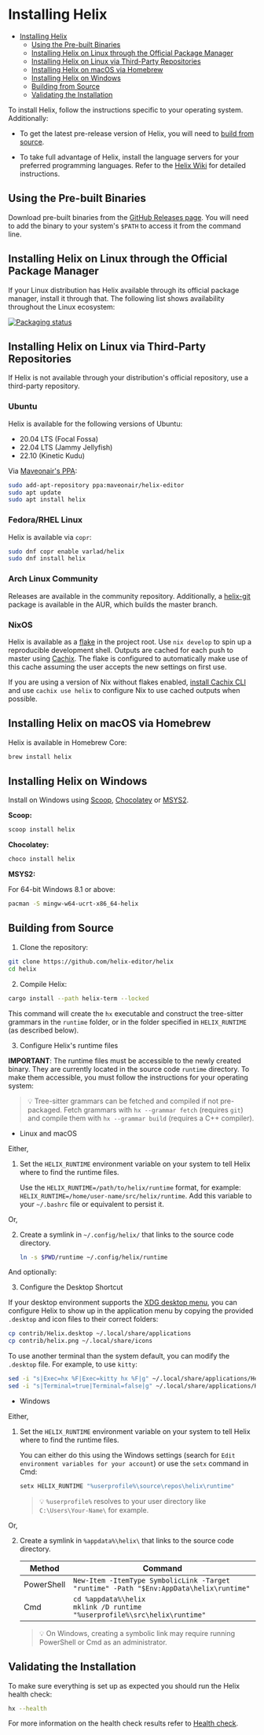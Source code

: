 # Installing Helix

<!--toc:start-->

- [Installing Helix](#installing-helix)
  - [Using the Pre-built Binaries](#using-the-pre-built-binaries)
  - [Installing Helix on Linux through the Official Package Manager](#installing-helix-on-linux-through-the-official-package-manager)
  - [Installing Helix on Linux via Third-Party Repositories](#installing-helix-on-linux-via-third-party-repositories)
  - [Installing Helix on macOS via Homebrew](#installing-helix-on-macos-via-homebrew)
  - [Installing Helix on Windows](#installing-helix-on-windows)
  - [Building from Source](#building-from-source)
  - [Validating the Installation](#validating-the-installation)
  <!--toc:end-->

To install Helix, follow the instructions specific to your operating system.
Additionally:

- To get the latest pre-release version of Helix, you will need to
  [build from source](#building-from-source).

- To take full advantage of Helix, install the language servers for your
  preferred programming languages. Refer to the
  [Helix Wiki](https://github.com/helix-editor/helix/wiki/How-to-install-the-default-language-servers)
  for detailed instructions.

## Using the Pre-built Binaries

Download pre-built binaries from the
[GitHub Releases page](https://github.com/helix-editor/helix/releases). You will
need to add the binary to your system's `$PATH` to access it from the command
line.

## Installing Helix on Linux through the Official Package Manager

If your Linux distribution has Helix available through its official package
manager, install it through that. The following list shows availability
throughout the Linux ecosystem:

[![Packaging status](https://repology.org/badge/vertical-allrepos/helix.svg)](https://repology.org/project/helix/versions)

## Installing Helix on Linux via Third-Party Repositories

If Helix is not available through your distribution's official repository, use a
third-party repository.

### Ubuntu

Helix is available for the following versions of Ubuntu:

- 20.04 LTS (Focal Fossa)
- 22.04 LTS (Jammy Jellyfish)
- 22.10 (Kinetic Kudu)

Via
[Maveonair's PPA](https://launchpad.net/~maveonair/+archive/ubuntu/helix-editor):

```sh
sudo add-apt-repository ppa:maveonair/helix-editor
sudo apt update
sudo apt install helix
```

### Fedora/RHEL Linux

Helix is available via `copr`:

```sh
sudo dnf copr enable varlad/helix
sudo dnf install helix
```

### Arch Linux Community

Releases are available in the community repository. Additionally, a
[helix-git](https://aur.archlinux.org/packages/helix-git/) package is available
in the AUR, which builds the master branch.

### NixOS

Helix is available as a [flake](https://nixos.wiki/wiki/Flakes) in the project
root. Use `nix develop` to spin up a reproducible development shell. Outputs are
cached for each push to master using [Cachix](https://www.cachix.org/). The
flake is configured to automatically make use of this cache assuming the user
accepts the new settings on first use.

If you are using a version of Nix without flakes enabled,
[install Cachix CLI](https://docs.cachix.org/installation) and use
`cachix use helix` to configure Nix to use cached outputs when possible.

## Installing Helix on macOS via Homebrew

Helix is available in Homebrew Core:

```sh
brew install helix
```

## Installing Helix on Windows

Install on Windows using [Scoop](https://scoop.sh/),
[Chocolatey](https://chocolatey.org/) or [MSYS2](https://msys2.org/).

**Scoop:**

```sh
scoop install helix
```

**Chocolatey:**

```sh
choco install helix
```

**MSYS2:**

For 64-bit Windows 8.1 or above:

```sh
pacman -S mingw-w64-ucrt-x86_64-helix
```

## Building from Source

1. Clone the repository:

```sh
git clone https://github.com/helix-editor/helix
cd helix
```

2. Compile Helix:

```sh
cargo install --path helix-term --locked
```

This command will create the `hx` executable and construct the tree-sitter
grammars in the `runtime` folder, or in the folder specified in `HELIX_RUNTIME`
(as described below).

3.  Configure Helix's runtime files

**IMPORTANT**: The runtime files must be accessible to the newly created binary.
They are currently located in the source code `runtime` directory. To make them
accessible, you must follow the instructions for your operating system:

> 💡 Tree-sitter grammars can be fetched and compiled if not pre-packaged. Fetch
> grammars with `hx --grammar fetch` (requires `git`) and compile them with
> `hx --grammar build` (requires a C++ compiler).

- Linux and macOS

Either,

1. Set the `HELIX_RUNTIME` environment variable on your system to tell Helix
   where to find the runtime files.

   Use the `HELIX_RUNTIME=/path/to/helix/runtime` format, for example:
   `HELIX_RUNTIME=/home/user-name/src/helix/runtime`. Add this variable to your
   `~/.bashrc` file or equivalent to persist it.

Or,

2. Create a symlink in `~/.config/helix/` that links to the source code
   directory.

   ```sh
   ln -s $PWD/runtime ~/.config/helix/runtime
   ```

And optionally:

3. Configure the Desktop Shortcut

If your desktop environment supports the
[XDG desktop menu](https://specifications.freedesktop.org/menu-spec/menu-spec-latest.html),
you can configure Helix to show up in the application menu by copying the
provided `.desktop` and icon files to their correct folders:

```sh
cp contrib/Helix.desktop ~/.local/share/applications
cp contrib/helix.png ~/.local/share/icons
```

To use another terminal than the system default, you can modify the `.desktop`
file. For example, to use `kitty`:

```sh
sed -i "s|Exec=hx %F|Exec=kitty hx %F|g" ~/.local/share/applications/Helix.desktop
sed -i "s|Terminal=true|Terminal=false|g" ~/.local/share/applications/Helix.desktop
```

- Windows

Either,

1. Set the `HELIX_RUNTIME` environment variable on your system to tell Helix
   where to find the runtime files.

   You can either do this using the Windows settings (search for
   `Edit environment variables for your account`) or use the `setx` command in
   Cmd:

   ```sh
   setx HELIX_RUNTIME "%userprofile%\source\repos\helix\runtime"
   ```

   > 💡 `%userprofile%` resolves to your user directory like
   > `C:\Users\Your-Name\` for example.

Or,

2. Create a symlink in `%appdata%\helix\` that links to the source code
   directory.

   | Method     | Command                                                                                |
   | ---------- | -------------------------------------------------------------------------------------- |
   | PowerShell | `New-Item -ItemType SymbolicLink -Target "runtime" -Path "$Env:AppData\helix\runtime"` |
   | Cmd        | `cd %appdata%\helix` <br/> `mklink /D runtime "%userprofile%\src\helix\runtime"`       |

   > 💡 On Windows, creating a symbolic link may require running PowerShell or
   > Cmd as an administrator.

## Validating the Installation

To make sure everything is set up as expected you should run the Helix health
check:

```sh
hx --health
```

For more information on the health check results refer to
[Health check](https://github.com/helix-editor/helix/wiki/Healthcheck).
